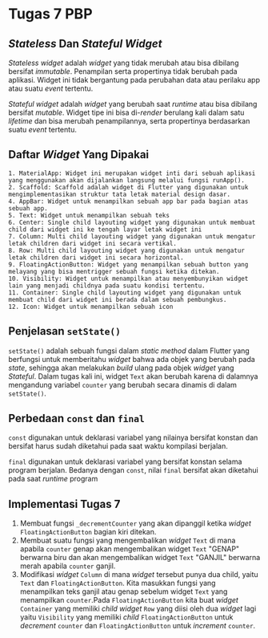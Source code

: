 # Tugas 7 PBP
##  *Stateless* Dan *Stateful Widget*
*Stateless widget* adalah *widget* yang tidak merubah atau bisa dibilang bersifat *immutable*. Penampilan serta propertinya tidak berubah pada aplikasi. Widget ini tidak bergantung pada perubahan data atau perilaku app atau suatu *event* tertentu. 

*Stateful widget* adalah *widget* yang berubah saat *runtime* atau bisa dibilang bersifat *mutable*. Widget tipe ini bisa di-*render* berulang kali dalam satu *lifetime* dan bisa merubah penampilannya, serta propertinya berdasarkan suatu *event* tertentu.

## Daftar *Widget* Yang Dipakai
```
1. MaterialApp: Widget ini merupakan widget inti dari sebuah aplikasi yang menggunakan akan dijalankan langsung melalui fungsi runApp().
2. Scaffold: Scaffold adalah widget di Flutter yang digunakan untuk mengimplementasikan struktur tata letak material design dasar.
4. AppBar: Widget untuk menampilkan sebuah app bar pada bagian atas sebuah app.
5. Text: Widget untuk menampilkan sebuah teks
6. Center: Single child layouting widget yang digunakan untuk membuat child dari widget ini ke tengah layar letak widget ini
7. Column: Multi child layouting widget yang digunakan untuk mengatur letak children dari widget ini secara vertikal.
8. Row: Multi child layouting widget yang digunakan untuk mengatur letak children dari widget ini secara horizontal.
9. FloatingActionButton: Widget yang menampilkan sebuah button yang melayang yang bisa mentrigger sebuah fungsi ketika ditekan.
10. Visibility: Widget untuk menampilkan atau menyembunyikan widget lain yang menjadi childnya pada suatu kondisi tertentu.
11. Container: Single child layouting widget yang digunakan untuk membuat child dari widget ini berada dalam sebuah pembungkus.
12. Icon: Widget untuk menampilkan sebuah icon
```

## Penjelasan ```setState()```
```setState()``` adalah sebuah fungsi dalam *static method* dalam Flutter yang berfungsi untuk memberitahu *widget* bahwa ada objek yang berubah pada *state*, sehingga akan melakukan *build* ulang pada objek *widget* yang *Stateful*. Dalam tugas kali ini, widget ```Text``` akan berubah karena di dalamnya mengandung variabel ```counter``` yang berubah secara dinamis di dalam ```setState()```.

## Perbedaan ```const``` dan ```final```
```const``` digunakan untuk deklarasi variabel yang nilainya bersifat konstan dan bersifat harus sudah diketahui pada saat waktu kompilasi berjalan.

```final``` digunakan untuk deklarasi variabel yang bersifat konstan selama program berjalan. Bedanya dengan ```const```, nilai ```final``` bersifat akan diketahui pada saat *runtime* program
## Implementasi Tugas 7
1. Membuat fungsi ```_decrementCounter``` yang akan dipanggil ketika *widget* ```FloatingActionButton``` bagian kiri ditekan.
2. Membuat suatu fungsi yang mengembalikan *widget* ```Text``` di mana apabila ```counter``` genap akan mengembalikan widget ```Text``` "GENAP" berwarna biru dan akan mengembalikan widget ```Text``` "GANJIL" berwarna merah apabila ```counter``` ganjil.
3. Modifikasi *widget* ```Column``` di mana *widget* tersebut punya dua child, yaitu ```Text``` dan ```FloatingActionButton```. Kita masukkan fungsi yang menampilkan teks ganjil atau genap sebelum widget ```Text``` yang menampilkan ```counter```.Pada ```FloatingActionButton``` kita buat *widget* ```Container``` yang memiliki *child widget* ```Row``` yang diisi oleh dua *widget* lagi yaitu ```Visibility``` yang memiliki *child* ```FloatingActionButton``` untuk *decrement* ```counter``` dan ```FloatingActionButton``` untuk *increment* ```counter```.